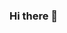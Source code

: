### Hi there 👋

<!--
**pranjalbareth/pranjalbareth** is a ✨ _special_ ✨ repository because its `README.md` (this file) appears on your GitHub profile.
_________________________________________________________________________________________________________________________________________________________

- 🔭 I’m currently working on React Based Food Ordering Comparison Platform
- 🌱 I’m currently learning Laracel, Redux & React.js
- 👯 I’m looking to collaborate on React.js projects
- 📫 How to reach me: 
                        MAIL : pranjalnirmala@gmail.com
                        LINKEDIN : https://www.linkedin.com/in/pranjal-bareth/
                     _________________________________________________________________________________________________________________________________________________________
